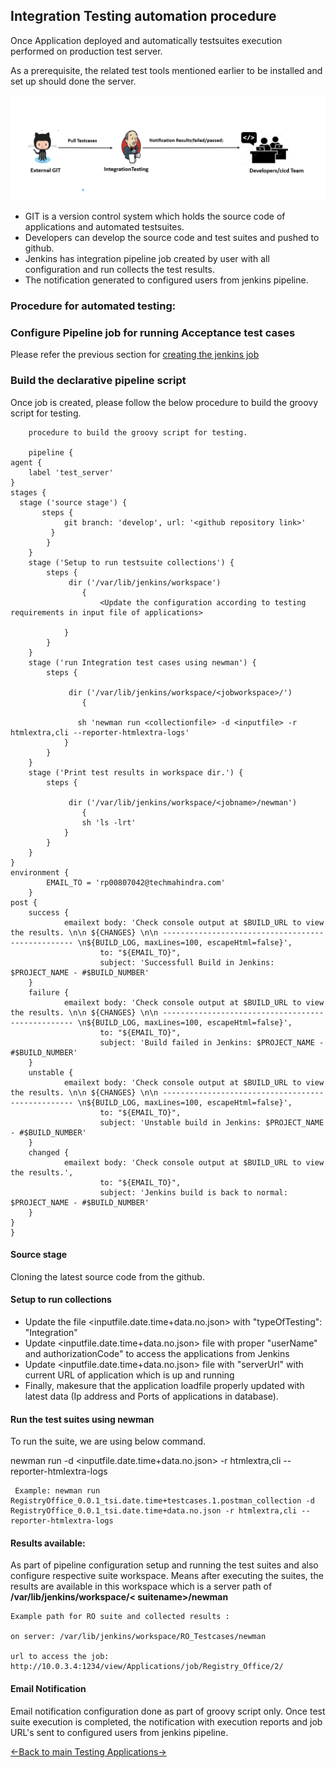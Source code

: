 ## Integration Testing automation procedure 
Once Application deployed and automatically testsuites execution performed on production test server.

As a prerequisite, the related test tools mentioned earlier to be installed and set up should done the server.

![IntegrationFlow](./../Images/IntegrationFlow.PNG)

* GIT is a version control system which holds the source code of applications and automated testsuites.
* Developers can develop the source code and test suites and pushed to github.
* Jenkins has integration pipeline job created by user with all configuration and run collects the test results.
* The notification generated to configured users from jenkins pipeline.

### Procedure for automated testing:

### Configure Pipeline job for running Acceptance test cases

Please refer the previous section for [creating the jenkins job](../Tools/Jenkins/JenkinsJobsAndSDNDeployment.md#list-of-jenkins-jobs)


### Build the declarative pipeline script
Once job is created, please follow the below procedure to build the groovy script for testing.

        procedure to build the groovy script for testing.

        pipeline {
    agent {
        label 'test_server'
    }
    stages {
      stage ('source stage') {
           steps {
                git branch: 'develop', url: '<github repository link>' 
             }
            }
        }
        stage ('Setup to run testsuite collections') {
            steps {
                 dir ('/var/lib/jenkins/workspace')
                    {
                        <Update the configuration according to testing requirements in input file of applications>

                }
            }
        }
        stage ('run Integration test cases using newman') {
            steps {

                 dir ('/var/lib/jenkins/workspace/<jobworkspace>/')
                    {
                    
                   sh 'newman run <collectionfile> -d <inputfile> -r htmlextra,cli --reporter-htmlextra-logs'
                }
            }
        }  
        stage ('Print test results in workspace dir.') {
            steps {

                 dir ('/var/lib/jenkins/workspace/<jobname>/newman')
                    {
                    sh 'ls -lrt'
                }
            }
        }
    }
    environment {
            EMAIL_TO = 'rp00807042@techmahindra.com'
        }
    post {
    	success {
                emailext body: 'Check console output at $BUILD_URL to view the results. \n\n ${CHANGES} \n\n -------------------------------------------------- \n${BUILD_LOG, maxLines=100, escapeHtml=false}', 
                        to: "${EMAIL_TO}", 
                        subject: 'Successfull Build in Jenkins: $PROJECT_NAME - #$BUILD_NUMBER'
        }
    	failure {
                emailext body: 'Check console output at $BUILD_URL to view the results. \n\n ${CHANGES} \n\n -------------------------------------------------- \n${BUILD_LOG, maxLines=100, escapeHtml=false}', 
                        to: "${EMAIL_TO}", 
                        subject: 'Build failed in Jenkins: $PROJECT_NAME - #$BUILD_NUMBER'
        }
        unstable {
                emailext body: 'Check console output at $BUILD_URL to view the results. \n\n ${CHANGES} \n\n -------------------------------------------------- \n${BUILD_LOG, maxLines=100, escapeHtml=false}', 
                        to: "${EMAIL_TO}", 
                        subject: 'Unstable build in Jenkins: $PROJECT_NAME - #$BUILD_NUMBER'
        }
        changed {
                emailext body: 'Check console output at $BUILD_URL to view the results.', 
                        to: "${EMAIL_TO}", 
                        subject: 'Jenkins build is back to normal: $PROJECT_NAME - #$BUILD_NUMBER'
        }
    }
    }

#### Source stage 
Cloning the latest source code from the github.

#### Setup to run collections 
- Update the file <inputfile.date.time+data.no.json> with "typeOfTesting": "Integration"
- Update <inputfile.date.time+data.no.json> file with proper "userName" and authorizationCode" to access the applications from Jenkins
-  Update <inputfile.date.time+data.no.json> file with  "serverUrl" with current URL of application which is up and running
- Finally, makesure that the application loadfile properly updated with latest data (Ip address and Ports of applications in database).

#### Run the test suites using newman
To run the suite, we are using below command.

 newman run <postmancollectionjsonfile> -d <inputfile.date.time+data.no.json> -r htmlextra,cli --reporter-htmlextra-logs

     Example: newman run RegistryOffice_0.0.1_tsi.date.time+testcases.1.postman_collection -d RegistryOffice_0.0.1_tsi.date.time+data.no.json -r htmlextra,cli --reporter-htmlextra-logs

#### Results available:
As part of pipeline configuration setup and running the test suites and also configure respective suite workspace. Means after executing the suites, the results are available in this workspace which is a server path of **/var/lib/jenkins/workspace/< suitename>/newman**

    Example path for RO suite and collected results :

    on server: /var/lib/jenkins/workspace/RO_Testcases/newman

    url to access the job: http://10.0.3.4:1234/view/Applications/job/Registry_Office/2/

#### Email Notification

Email notification configuration done as part of groovy script only. Once test suite execution is completed, the notification with execution reports and job URL's sent to configured users from jenkins pipeline.

[<-Back to main Testing Applications->](../../TestingApplications.md)